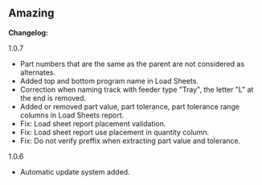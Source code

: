 ## Amazing

**Changelog:**

1.0.7

- Part numbers that are the same as the parent are not considered as alternates.    
- Added top and bottom program name in Load Sheets.    
- Correction when naming track with feeder type "Tray", the letter "L" at the end is removed.    
- Added or removed part value, part tolerance, part tolerance range columns in Load Sheets report.    
- Fix: Load sheet report placement validation.
- Fix: Load sheet report use placement in quantity column.
- Fix: Do not verify preffix when extracting part value and tolerance.

1.0.6

- Automatic update system added.